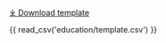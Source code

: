 [⤓ Download template](https://github.com/mc2-center/data-models/raw/main/templates/EducationalResource.xlsx)

{{ read_csv('education/template.csv') }}
